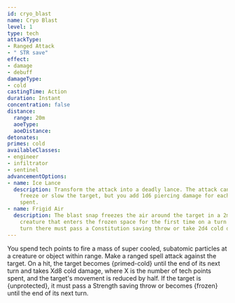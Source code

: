 ```yaml
---
id: cryo_blast
name: Cryo Blast
level: 1
type: tech
attackType:
- Ranged Attack
- " STR save"
effect:
- damage
- debuff
damageType:
- cold
castingTime: Action
duration: Instant
concentration: false
distance:
  range: 20m
  aoeType: 
  aoeDistance: 
detonates: 
primes: cold
availableClasses:
- engineer
- infiltrator
- sentinel
advancementOptions:
- name: Ice Lance
  description: Transform the attack into a deadly lance. The attack can no longer
    freeze or slow the target, but you add 1d6 piercing damage for each tech point
    spent.
- name: Frigid Air
  description: The blast snap freezes the air around the target in a 2m radius. Each
    creature that enters the frozen space for the first time on a turn or ends its
    turn there must pass a Constitution saving throw or take 2d4 cold damage.
---
```

You spend tech points to fire a mass of super cooled, subatomic particles at a creature or object within range. Make a ranged spell attack against the target. On a hit, the target becomes {primed-cold} until the end of its next turn and takes Xd8 cold damage, where X is the number of tech points spent, and the target's movement is reduced by half. If the target is {unprotected}, it must pass a Strength saving throw or becomes {frozen} until the end of its next turn.